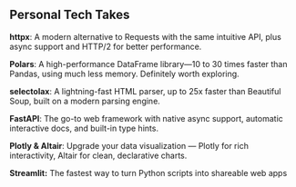 ## Personal Tech Takes

**httpx**: A modern alternative to Requests with the same intuitive API, plus async support and HTTP/2 for better performance.

**Polars**: A high-performance DataFrame library—10 to 30 times faster than Pandas, using much less memory. Definitely worth exploring.

**selectolax**: A lightning-fast HTML parser, up to 25x faster than Beautiful Soup, built on a modern parsing engine.

**FastAPI**: The go-to web framework with native async support, automatic interactive docs, and built-in type hints.

**Plotly & Altair**: Upgrade your data visualization — Plotly for rich interactivity, Altair for clean, declarative charts.

**Streamlit:** The fastest way to turn Python scripts into shareable web apps




      
    




